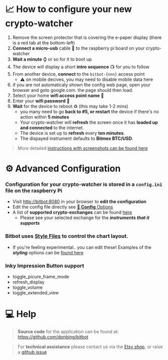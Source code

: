 # 📈 How to configure your new crypto-watcher
1. Remove the screen protector that is covering the e-paper display (there is a red tab at the bottom-left)
2. **Connect a micro-usb** cable 🔌 to the raspberry pi board on your crypto-watcher
3. **Wait a minute** ⌚ or so for it to boot up
4. The device will display a short **intro sequence** 📺 for you to follow
5. From another device, **connect** to the `bitbot-{nnn}` access point 
    - ⚠️ on mobile decives, you may need to disable mobile data here
6. if you are not automaticaly shown the config web page, open your browser and goto google.com. the page should then load.
7. Select your home **wifi access point name** 🛜
8. Enter your **wifi password** 🙈
9. **Wait** for the device to reboot ♻️ (this may take 1-2 mins)
    * you many need to go **back to #5, or restart** the device if there's no action within **5 minutes** 
    * Your crypto-watcher will **refresh** the screen once it has **loaded up and connected** to the internet.
    * The device is set up to **refresh** every **ten minutes**. 
    * The dispayed instrument defaults to **Bitmex BTC/USD**.

> More detailed [instructions with screenshots can be found here](wifi_setup.md)

# ⚙️ Advanced Configuration
### Configuration for your crypto-watcher is stored in a `config.ini` file on the raspberry Pi 

 - Visit [http://bitbot:8080](http://bitbot:8080) in your browser to **edit the configuration**  
 - Edit the config file directly see [💾 **Config** Options](docs/config_options.md)
 - A list of **supported crypto-exchanges** can be found [here](https://github.com/ccxt/ccxt/wiki/Exchange-Markets)  
   - Please see your selected exchange for the ***instruments that it supports***

### Bitbot uses [Style Files](../config/mpl_styles/base.mplstyle) to control the chart layout. 
 - If you're feeling experimental.. you can edit these! Examples of the ***styling*** options can be [found here](https://matplotlib.org/stable/tutorials/introductory/customizing.html#the-default-matplotlibrc-file)

### Inky Impression **Button** support
 - toggle_picure_frame_mode
 - refresh_display
 - toggle_volume
 - toggle_extended_view

# 💻 Help
> **Source code** for the application can be found at: https://github.com/donbing/bitbot  

> For **technical assistance** please contact us via the [Etsy shop](https://www.etsy.com/uk/shop/TurtlefishDesigns), or raise a [github issue](https://github.com/donbing/bitbot/issues)
